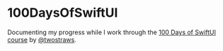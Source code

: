 # 100DaysOfSwiftUI

Documenting my progress while I work through the [100 Days of SwiftUI course](https://www.hackingwithswift.com/100/swiftui) by [@twostraws](https://github.com/twostraws).
